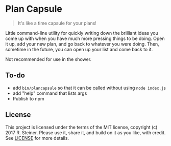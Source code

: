 # Plan Capsule

>It's like a time capsule for your plans!

Little command-line utility for quickly writing down the brilliant ideas you come up with when you have much more pressing things to be doing. Open it up,
add your new plan, and go back to whatever you were doing. Then, sometime in the future, you can open up your list and come back to it.

Not recommended for use in the shower.

## To-do

* add `bin/plancapsule` so that it can be called without using `node index.js`
* add "help" command that lists args
* Publish to npm

## License

This project is licensed under the terms of the MIT license, copyright (c) 2017 R. Steiner. Please use it, share it, and build on it as you like, with credit.
See [LICENSE](./blob/master/LICENSE) for more details.
